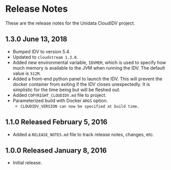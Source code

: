 # Release Notes

These are the release notes for the Unidata CloudIDV project.

## 1.3.0 June 13, 2018

* Bumped IDV to version 5.4.
* Updated to `cloudstream 1.3.0`.
* Added new environmental variable, `IDVMEM`, which is used to specify how much memory is available to the JVM when running the IDV.  The default value is `512M`.
* Added a front-end python panel to launch the IDV.  This will prevent the docker container from exiting if the IDV closes unexpectedly.  It is simplistic for the time being but will be fleshed out.
* Added `COPYRIGHT_CLOUDIDV.md` file to project.
* Parameterized build with Docker `ARGS` option.
  * `CLOUDIDV_VERSION can now be specified at build time.`

## 1.1.0 Released February 5, 2016

* Added a `RELEASE_NOTES.md` file to track release notes, changes, etc.

## 1.0.0 Released January 8, 2016

* Initial release.
